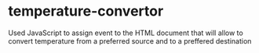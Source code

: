 # temperature-convertor
Used JavaScript to assign event to the HTML document that will allow to convert temperature from a preferred source and to a preffered destination 
